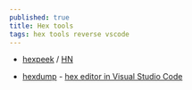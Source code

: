 ```yaml
---
published: true
title: Hex tools
tags: hex tools reverse vscode
---
```

- [hexpeek](https://www.hexpeek.com/) / [HN](https://news.ycombinator.com/item?id=23761512)

- [hexdump](https://marketplace.visualstudio.com/items?itemName=slevesque.vscode-hexdump) - [hex editor in Visual Studio Code](https://stackoverflow.com/questions/38905181/how-do-i-see-a-bin-file-in-a-hex-editor-in-visual-studio-code)